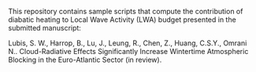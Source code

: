This repository contains sample scripts that compute the contribution of diabatic heating to Local Wave Activity (LWA)
budget presented in the submitted manuscript:

Lubis, S. W., Harrop, B., Lu, J., Leung, R., Chen, Z., Huang, C.S.Y., Omrani N.. Cloud-Radiative Effects Significantly Increase Wintertime Atmospheric Blocking in the Euro-Atlantic Sector (in review).

